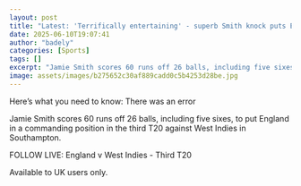 ```yaml
---
layout: post
title: "Latest: 'Terrifically entertaining' - superb Smith knock puts England in charge"
date: 2025-06-10T19:07:41
author: "badely"
categories: [Sports]
tags: []
excerpt: "Jamie Smith scores 60 runs off 26 balls, including five sixes, to put England in a commanding position in the third T20 against West Indies in Southam"
image: assets/images/b275652c30af889cadd0c5b4253d28be.jpg
---
```


Here’s what you need to know: There was an error

Jamie Smith scores 60 runs off 26 balls, including five sixes, to put England in a commanding position in the third T20 against West Indies in Southampton.

FOLLOW LIVE: England v West Indies - Third T20

Available to UK users only.

